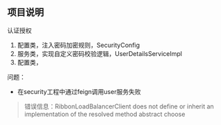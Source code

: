 ## 项目说明
认证授权


1. 配置类，注入密码加密规则，SecurityConfig
2. 服务类，实现自定义密码校验逻辑，UserDetailsServiceImpl
3. 配置类，


问题：
* 在security工程中通过feign调用user服务失败
> 错误信息：RibbonLoadBalancerClient does not define or inherit an implementation of the resolved method abstract choose
